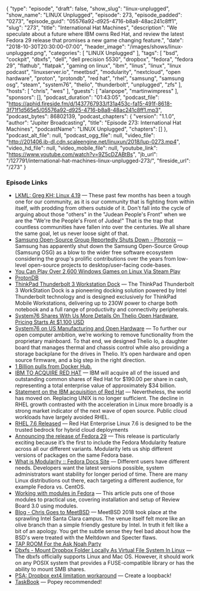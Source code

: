 {
  "type": "episode",
  "draft": false,
  "show_slug": "linux-unplugged",
  "show_name": "LINUX Unplugged",
  "episode": 273,
  "episode_padded": "0273",
  "episode_guid": "05576a92-d925-4716-b8a8-48ac241c8ff1",
  "slug": "273",
  "title": "International Hat Machines",
  "description": "We speculate about a future where IBM owns Red Hat, and review the latest Fedora 29 release that promises a new game changing feature.",
  "date": "2018-10-30T20:30:00-07:00",
  "header_image": "/images/shows/linux-unplugged.png",
  "categories": [
    "LINUX Unplugged"
  ],
  "tags": [
    "bsd",
    "cockpit",
    "dbxfs",
    "dell",
    "dell precision 5530",
    "dropbox",
    "fedora",
    "fedora 29",
    "flathub",
    "flatpak",
    "gaming on linux",
    "ibm",
    "linus",
    "linux",
    "linux podcast",
    "linuxserver.io",
    "meetbsd",
    "modularity",
    "nextcloud",
    "open hardware",
    "proton",
    "protondb",
    "red hat",
    "rhel",
    "samsung",
    "samsung osg",
    "steam",
    "system76",
    "thelio",
    "thunderbolt",
    "unplugged",
    "zfs"
  ],
  "hosts": [
    "chris",
    "wes"
  ],
  "guests": [
    "alanpope",
    "martinwimpress"
  ],
  "sponsors": [],
  "podcast_duration": "01:43:05",
  "podcast_file": "https://aphid.fireside.fm/d/1437767933/f31a453c-fa15-491f-8618-3f71f1d565e5/05576a92-d925-4716-b8a8-48ac241c8ff1.mp3",
  "podcast_bytes": 86802139,
  "podcast_chapters": {
    "version": "1.1.0",
    "author": "Jupiter Broadcasting",
    "title": "Episode 273: International Hat Machines",
    "podcastName": "LINUX Unplugged",
    "chapters": []
  },
  "podcast_alt_file": null,
  "podcast_ogg_file": null,
  "video_file": "http://201406.jb-dl.cdn.scaleengine.net/linuxun/2018/lup-0273.mp4",
  "video_hd_file": null,
  "video_mobile_file": null,
  "youtube_link": "https://www.youtube.com/watch?v=9Z5cDZABtBs",
  "jb_url": "/127791/international-hat-machines-linux-unplugged-273/",
  "fireside_url": "/273"
}


### Episode Links

  * [LKML: Greg KH: Linux 4.19](https://lkml.org/lkml/2018/10/22/184 "LKML: Greg KH: Linux 4.19") — These past few months has been a tough one for our community, as it is our community that is fighting from within itself, with prodding from others outside of it. Don't fall into the cycle of arguing about those "others" in the "Judean People's Front" when we are the "We're the People's Front of Judea!" That is the trap that countless communities have fallen into over the centuries. We all share the same goal, let us never loose sight of that.
  * [Samsung Open-Source Group Reportedly Shuts Down - Phoronix](https://www.phoronix.com/scan.php?page=news_item&px=Samsung-Open-Source-Closes "Samsung Open-Source Group Reportedly Shuts Down - Phoronix") — Samsung has apparently shut down the Samsung Open-Source Group (Samsung OSG) as a blow to the wider free software ecosystem considering the group's prolific contributions over the years from low-level open-source projects to desktop/user-facing code-bases. 
  * [You Can Play Over 2,600 Windows Games on Linux Via Steam Play](https://www.tomshardware.com/news/play-windows-games-linux-steam-play,37990.html "You Can Play Over 2,600 Windows Games on Linux Via Steam Play")
  * [ProtonDB](https://www.protondb.com/news "ProtonDB")
  * [ThinkPad Thunderbolt 3 Workstation Dock](https://www.lenovo.com/us/en/accessories-and-monitors/docking/universal-cable-docks-usb/Thunderbolt-230W-dock-US/p/40AN0230US "ThinkPad Thunderbolt 3 Workstation Dock") — The ThinkPad Thunderbolt 3 WorkStation Dock is a pioneering docking solution powered by Intel Thunderbolt technology and is designed exclusively for ThinkPad Mobile Workstations, delivering up to 230W power to charge both notebook and a full range of productivity and connectivity peripherals. 
  * [System76 Shares With Us More Details On Thelio Open Hardware, Pricing Starts At $1,100 USD](https://www.phoronix.com/scan.php?page=article&item=system76-thelio-early&num=1 "System76 Shares With Us More Details On Thelio Open Hardware, Pricing Starts At $1,100 USD")
  * [System76 on US Manufacturing and Open Hardware](https://blog.system76.com/post/179592732883/system76-on-us-manufacturing-and-open-hardware "System76 on US Manufacturing and Open Hardware") — To further our open computer ambition, we’re working to remove functionality from the proprietary mainboard. To that end, we designed Thelio Io, a daughter board that manages thermal and chassis control while also providing a storage backplane for the drives in Thelio. It’s open hardware and open source firmware, and a big step in the right direction. 
  * [1 Billion pulls from Docker Hub.](https://blog.linuxserver.io/2018/10/30/1-billion/ "1 Billion pulls from Docker Hub.")
  * [IBM TO ACQUIRE RED HAT](https://www.redhat.com/en/about/press-releases/ibm-acquire-red-hat-completely-changing-cloud-landscape-and-becoming-worlds-1-hybrid-cloud-provider?intcmp=701f2000000RWK2AAO "IBM TO ACQUIRE RED HAT") — IBM will acquire all of the issued and outstanding common shares of Red Hat for $190.00 per share in cash, representing a total enterprise value of approximately $34 billion.
  * [Statement on the IBM acquisition of Red Hat](https://blog.ubuntu.com/2018/10/30/statement-on-ibm-acquisition-of-red-hat "Statement on the IBM acquisition of Red Hat") — Nevertheless, the world has moved on. Replacing UNIX is no longer sufficient. The decline in RHEL growth contrasted with the acceleration in Linux more broadly is a strong market indicator of the next wave of open source. Public cloud workloads have largely avoided RHEL. 
  * [RHEL 7.6 Released](https://www.redhat.com/en/about/press-releases/red-hat-refines-hybrid-cloud-innovation-latest-version-world%E2%80%99s-leading-enterprise-linux-platform "RHEL 7.6 Released") — Red Hat Enterprise Linux 7.6 is designed to be the trusted bedrock for hybrid cloud deployments
  * [Announcing the release of Fedora 29](https://fedoramagazine.org/announcing-fedora-29/ "Announcing the release of Fedora 29") — This release is particularly exciting because it’s the first to include the Fedora Modularity feature across all our different variants. Modularity lets us ship different versions of packages on the same Fedora base. 
  * [What is Modularity :: Fedora Docs Site](https://docs.fedoraproject.org/en-US/modularity/ "What is Modularity :: Fedora Docs Site") — Different users have different needs. Developers want the latest versions possible, system administrators want stability for longer period of time. There are many Linux distributions out there, each targeting a different audience, for example Fedora vs. CentOS.
  * [Working with modules in Fedora](https://fedoramagazine.org/working-modules-fedora-28/ "Working with modules in Fedora") — This article puts one of those modules to practical use, covering installation and setup of Review Board 3.0 using modules.
  * [Blog - Chris Goes to MeetBSD](https://linuxunplugged.com/articles/meetbsd2018 "Blog - Chris Goes to MeetBSD") — MeetBSD 2018 took place at the sprawling Intel Santa Clara campus. The venue itself felt more like an olive branch than a simple friendly gesture by Intel. In truth it felt like a bit of an apology. You get the subtle sense they feel bad about how the BSD's were treated with the Meltdown and Specter flaws.
  * [TAP ROOM For the Ask Noah Party](http://tamaracktaproom.com/ "TAP ROOM For the Ask Noah Party")
  * [Dbxfs - Mount Dropbox Folder Locally As Virtual File System In Linux](https://www.ostechnix.com/dbxfs-mount-dropbox-folder-locally-as-virtual-file-system-in-linux/ "Dbxfs - Mount Dropbox Folder Locally As Virtual File System In Linux") — The dbxfs officially supports Linux and Mac OS. However, it should work on any POSIX system that provides a FUSE-compatible library or has the ability to mount SMB shares.
  * [PSA: Dropbox ext4 limitation workaround](https://www.reddit.com/r/linux/comments/9siamu/psa_dropbox_ext4_limitation_workaround/e8p1mll/ "PSA: Dropbox ext4 limitation workaround") — Create a loopback!
  * [TaskBook](https://github.com/klauscfhq/taskbook "TaskBook") — Popey recommended! 


